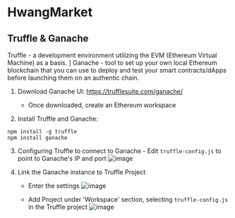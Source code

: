 # HwangMarket

## Truffle & Ganache
Truffle - a development environment utilizing the EVM (Ethereum Virtual Machine) as a basis. ]
Ganache - tool to set up your own local Ethereum blockchain that you can use to deploy and test your smart contracts/dApps before launching them on an authentic chain.
  1. Download Ganache UI: https://trufflesuite.com/ganache/
      - Once downloaded, create an Ethereum workspace 
  
  2. Install Truffle and Ganache:
  ```
  npm install -g truffle
  npm install ganache
  ```
  
  3. Configuring Truffle to connect to Ganache
    - Edit ```truffle-config.js``` to point to Ganache's IP and port
     ![image](https://user-images.githubusercontent.com/65240352/195336047-d847825e-1505-40fe-b7f2-939db8e435dc.png)
  
  4. Link the Ganache instance to Truffle Project
      
      - Enter the settings
      ![image](https://user-images.githubusercontent.com/65240352/195335188-ca589438-62c5-4380-82f4-8fa7095cac6f.png)
  
      - Add Project under 'Workspace' section, selecting ```truffle-config.js``` in the Truffle project
      ![image](https://user-images.githubusercontent.com/65240352/195335284-5d638ece-e6ec-4314-9153-901957ff7ef5.png)


